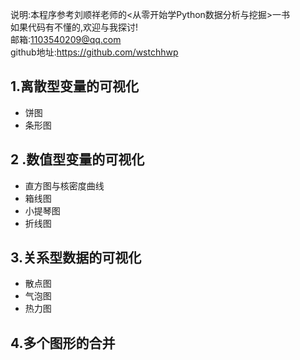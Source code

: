 说明:本程序参考刘顺祥老师的<从零开始学Python数据分析与挖掘>一书  
如果代码有不懂的,欢迎与我探讨!  
邮箱:1103540209@qq.com  
github地址:https://github.com/wstchhwp  

## 1.离散型变量的可视化   
* 饼图   
* 条形图  
## 2 .数值型变量的可视化   
* 直方图与核密度曲线   
* 箱线图   
* 小提琴图   
* 折线图   
## 3.关系型数据的可视化   
* 散点图   
* 气泡图   
* 热力图   
## 4.多个图形的合并   
